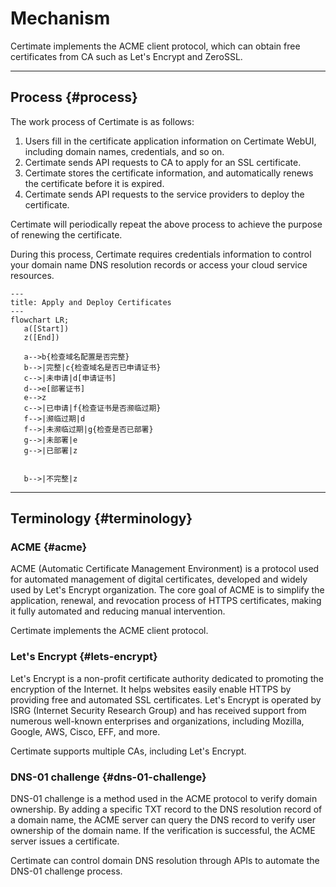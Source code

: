 ﻿# Mechanism

Certimate implements the ACME client protocol, which can obtain free certificates from CA such as Let's Encrypt and ZeroSSL.

---

## Process {#process}

The work process of Certimate is as follows:

1. Users fill in the certificate application information on Certimate WebUI, including domain names, credentials, and so on.
2. Certimate sends API requests to CA to apply for an SSL certificate.
3. Certimate stores the certificate information, and automatically renews the certificate before it is expired.
4. Certimate sends API requests to the service providers to deploy the certificate.

Certimate will periodically repeat the above process to achieve the purpose of renewing the certificate.

During this process, Certimate requires credentials information to control your domain name DNS resolution records or access your cloud service resources.

```mermaid
---
title: Apply and Deploy Certificates
---
flowchart LR;
   a([Start])
   z([End])

   a-->b{检查域名配置是否完整}
   b-->|完整|c{检查域名是否已申请证书}
   c-->|未申请|d[申请证书]
   d-->e[部署证书]
   e-->z
   c-->|已申请|f{检查证书是否濒临过期}
   f-->|濒临过期|d
   f-->|未濒临过期|g{检查是否已部署}
   g-->|未部署|e
   g-->|已部署|z


   b-->|不完整|z
```

---

## Terminology {#terminology}

### ACME {#acme}

ACME (Automatic Certificate Management Environment) is a protocol used for automated management of digital certificates, developed and widely used by Let's Encrypt organization. The core goal of ACME is to simplify the application, renewal, and revocation process of HTTPS certificates, making it fully automated and reducing manual intervention.

Certimate implements the ACME client protocol.

### Let's Encrypt {#lets-encrypt}

Let's Encrypt is a non-profit certificate authority dedicated to promoting the encryption of the Internet. It helps websites easily enable HTTPS by providing free and automated SSL certificates. Let's Encrypt is operated by ISRG (Internet Security Research Group) and has received support from numerous well-known enterprises and organizations, including Mozilla, Google, AWS, Cisco, EFF, and more.

Certimate supports multiple CAs, including Let's Encrypt.

### DNS-01 challenge {#dns-01-challenge}

DNS-01 challenge is a method used in the ACME protocol to verify domain ownership. By adding a specific TXT record to the DNS resolution record of a domain name, the ACME server can query the DNS record to verify user ownership of the domain name. If the verification is successful, the ACME server issues a certificate.

Certimate can control domain DNS resolution through APIs to automate the DNS-01 challenge process.
